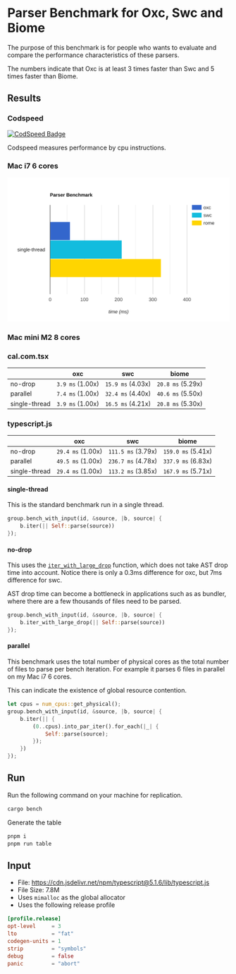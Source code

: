 # Parser Benchmark for Oxc, Swc and Biome

The purpose of this benchmark is for people who wants to evaluate and compare the performance characteristics of these parsers.

The numbers indicate that Oxc is at least 3 times faster than Swc and 5 times faster than Biome.

## Results

### Codspeed

[![CodSpeed Badge][codspeed-badge]][codspeed-url]

[codspeed-badge]: https://img.shields.io/endpoint?url=https://codspeed.io/badge.json
[codspeed-url]: https://codspeed.io/oxc-project/bench-javascript-parser-written-in-rust/benchmarks

Codspeed measures performance by cpu instructions.

### Mac i7 6 cores

<img src="./bar-graph.svg">

### Mac mini M2 8 cores

### cal.com.tsx

|               | oxc              | swc               |biome             |
| ------------- | ---------------- | ----------------- |----------------- |
| no-drop       | `3.9 ms` (1.00x) | `15.9 ms` (4.03x) |`20.8 ms` (5.29x) |
| parallel      | `7.4 ms` (1.00x) | `32.4 ms` (4.40x) |`40.6 ms` (5.50x) |
| single-thread | `3.9 ms` (1.00x) | `16.5 ms` (4.21x) |`20.8 ms` (5.30x) |

### typescript.js

|               | oxc               | swc                |biome              |
| ------------- | ----------------- | ------------------ |------------------ |
| no-drop       | `29.4 ms` (1.00x) | `111.5 ms` (3.79x) |`159.0 ms` (5.41x) |
| parallel      | `49.5 ms` (1.00x) | `236.7 ms` (4.78x) |`337.9 ms` (6.83x) |
| single-thread | `29.4 ms` (1.00x) | `113.2 ms` (3.85x) |`167.9 ms` (5.71x) |

#### single-thread

This is the standard benchmark run in a single thread.

```rust
group.bench_with_input(id, &source, |b, source| {
    b.iter(|| Self::parse(source))
});
```

#### no-drop

This uses the [`iter_with_large_drop`](https://docs.rs/criterion/0.5.1/criterion/struct.Bencher.html#method.iter_with_large_drop) function, which does not take AST drop time into account.
Notice there is only a 0.3ms difference for oxc, but 7ms difference for swc.

AST drop time can become a bottleneck in applications such as as bundler,
where there are a few thousands of files need to be parsed.

```rust
group.bench_with_input(id, &source, |b, source| {
    b.iter_with_large_drop(|| Self::parse(source))
});
```

#### parallel

This benchmark uses the total number of physical cores as the total number of files to parse per bench iteration. For example it parses 6 files in parallel on my Mac i7 6 cores.

This can indicate the existence of global resource contention.

```rust
let cpus = num_cpus::get_physical();
group.bench_with_input(id, &source, |b, source| {
    b.iter(|| {
        (0..cpus).into_par_iter().for_each(|_| {
            Self::parse(source);
        });
    })
});
```

## Run

Run the following command on your machine for replication.

```bash
cargo bench
```

Generate the table

```bash
pnpm i
pnpm run table
```

## Input

* File: https://cdn.jsdelivr.net/npm/typescript@5.1.6/lib/typescript.js
* File Size: 7.8M
* Uses `mimalloc` as the global allocator
* Uses the following release profile

```toml
[profile.release]
opt-level     = 3
lto           = "fat"
codegen-units = 1
strip         = "symbols"
debug         = false
panic         = "abort"
```

